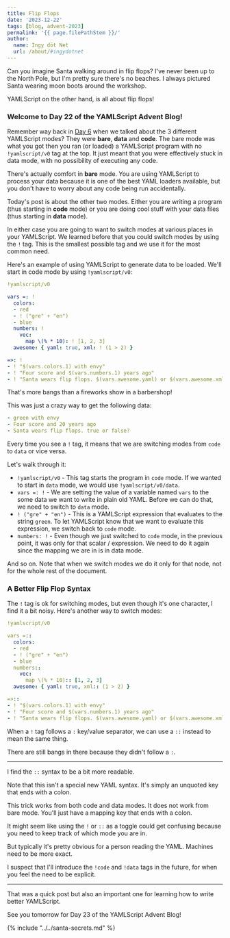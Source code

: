```yaml
---
title: Flip Flops
date: '2023-12-22'
tags: [blog, advent-2023]
permalink: '{{ page.filePathStem }}/'
author:
  name: Ingy döt Net
  url: /about/#ingydotnet
---
```


Can you imagine Santa walking around in flip flops?
I've never been up to the North Pole, but I'm pretty sure there's no beaches.
I always pictured Santa wearing moon boots around the workshop.

YAMLScript on the other hand, is all about flip flops!


### Welcome to Day 22 of the YAMLScript Advent Blog!

Remember way back in [Day 6](../dec-06/) when we talked about the 3 different
YAMLScript modes?
They were **bare**, **data** and **code**.
The bare mode was what you got then you ran (or loaded) a YAMLScript program
with no `!yamlscript/v0` tag at the top.
It just meant that you were effectively stuck in data mode, with no possibility
of executing any code.

There's actually comfort in **bare** mode.
You are using YAMLScript to process your data because it is one of the best
YAML loaders available, but you don't have to worry about any code being
run accidentally.

Today's post is about the other two modes.
Either you are writing a program (thus starting in **code** mode) or you are
doing cool stuff with your data files (thus starting in **data** mode).

In either case you are going to want to switch modes at various places in your
YAMLScript.
We learned before that you could switch modes by using the `!` tag.
This is the smallest possible tag and we use it for the most common need.

Here's an example of using YAMLScript to generate data to be loaded.
We'll start in code mode by using `!yamlscript/v0`:

```yaml
!yamlscript/v0

vars =: !
  colors:
  - red
  - ! ("gre" + "en")
  - blue
  numbers: !
    vec:
      map \(% * 10): ! [1, 2, 3]
  awesome: { yaml: true, xml: ! (1 > 2) }

=>: !
- ! "$(vars.colors.1) with envy"
- ! "Four score and $(vars.numbers.1) years ago"
- ! "Santa wears flip flops. $(vars.awesome.yaml) or $(vars.awesome.xml)?"
```

That's more bangs than a fireworks show in a barbershop!

This was just a crazy way to get the following data:

```yaml
- green with envy
- Four score and 20 years ago
- Santa wears flip flops. true or false?
```

Every time you see a `!` tag, it means that we are switching modes from `code`
to `data` or vice versa.

Let's walk through it:

* `!yamlscript/v0` - This tag starts the program in `code` mode. If we wanted to
  start in `data` mode, we would use `!yamlscript/v0/data`.
* `vars =: !` - We are setting the value of a variable named `vars` to the some
  data we want to write in plain old YAML. Before we can do that, we need to
  switch to `data` mode.
* `! ("gre" + "en")` - This is a YAMLScript expression that evaluates to the
  string `green`. To let YAMLScript know that we want to evaluate this
  expression, we switch back to `code` mode.
* `numbers: !` - Even though we just switched to `code` mode,
  in the previous point, it was only for that scalar / expression.
  We need to do it again since the mapping we are in is in data mode.

And so on.
Note that when we switch modes we do it only for that node, not for the whole
rest of the document.

### A Better Flip Flop Syntax

The `!` tag is ok for switching modes, but even though it's one character, I
find it a bit noisy.
Here's another way to switch modes:

```yaml
!yamlscript/v0

vars =::
  colors:
  - red
  - ! ("gre" + "en")
  - blue
  numbers::
    vec:
      map \(% * 10):: [1, 2, 3]
  awesome: { yaml: true, xml:: (1 > 2) }

=>::
- ! "$(vars.colors.1) with envy"
- ! "Four score and $(vars.numbers.1) years ago"
- ! "Santa wears flip flops. $(vars.awesome.yaml) or $(vars.awesome.xml)?"
```

When a `!` tag follows a `:` key/value separator, we can use a `::` instead to
mean the same thing.

There are still bangs in there because they didn't follow a `:`.


----

I find the `::` syntax to be a bit more readable.

Note that this isn't a special new YAML syntax.
It's simply an unquoted key that ends with a colon.

This trick works from both code and data modes.
It does not work from bare mode.
You'll just have a mapping key that ends with a colon.

It might seem like using the `!` or `::` as a toggle could get confusing
because you need to keep track of which mode you are in.

But typically it's pretty obvious for a person reading the YAML.
Machines need to be more exact.

I suspect that I'll introduce the `!code` and `!data` tags in the future, for
when you feel the need to be explicit.

----

That was a quick post but also an important one for learning how to write
better YAMLScript.

See you tomorrow for Day 23 of the YAMLScript Advent Blog!


{% include "../../santa-secrets.md" %}
